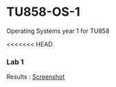 # TU858-OS-1
Operating Systems year 1 for TU858

<<<<<<< HEAD
### Lab 1

Results : [Screenshot](https://github.com/Yan-Sav/TU858-OS-1/blob/test-branch/Operating%20Systems%20code%20space%20screenshot.png)